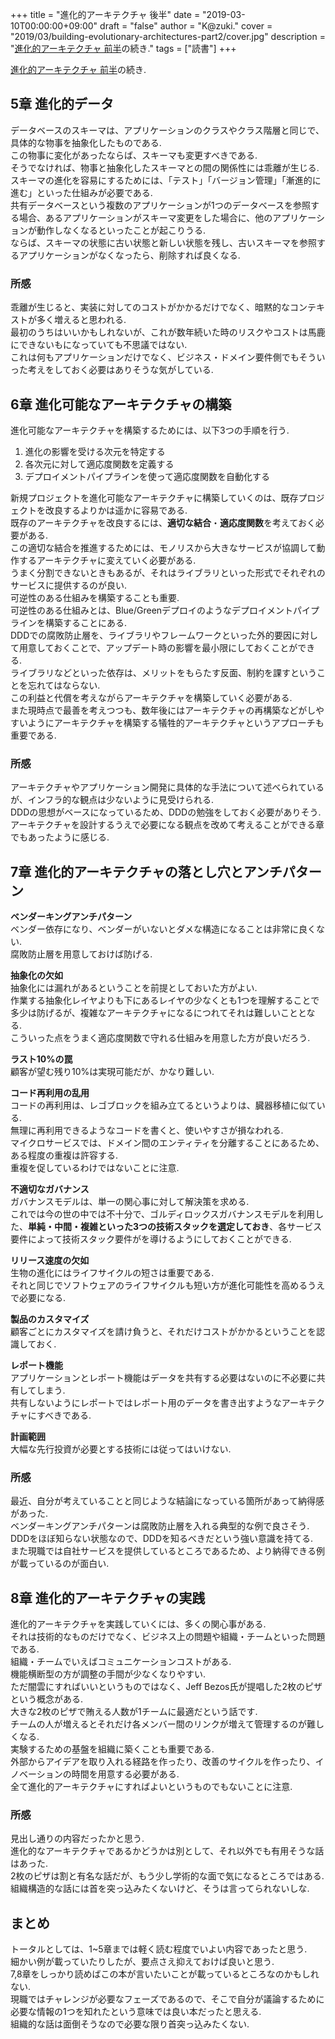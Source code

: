 +++
title = "進化的アーキテクチャ 後半"
date = "2019-03-10T00:00:00+09:00"
draft = "false"
author = "K@zuki."
cover = "2019/03/building-evolutionary-architectures-part2/cover.jpg"
description = "[進化的アーキテクチャ 前半](https://www.khasegawa.net/posts/2019/03/building-evolutionary-architectures/)の続き."
tags = ["読書"]
+++

[進化的アーキテクチャ 前半](https://www.khasegawa.net/posts/2019/03/building-evolutionary-architectures/)の続き.

## 5章 進化的データ
データベースのスキーマは、アプリケーションのクラスやクラス階層と同じで、具体的な物事を抽象化したものである.  
この物事に変化があったならば、スキーマも変更すべきである.  
そうでなければ、物事と抽象化したスキーマとの間の関係性には乖離が生じる.  
スキーマの進化を容易にするためには、「テスト」「バージョン管理」「漸進的に進む」といった仕組みが必要である.  
共有データベースという複数のアプリケーションが1つのデータベースを参照する場合、あるアプリケーションがスキーマ変更をした場合に、他のアプリケーションが動作しなくなるといったことが起こりうる.  
ならば、スキーマの状態に古い状態と新しい状態を残し、古いスキーマを参照するアプリケーションがなくなったら、削除すれば良くなる.  

### 所感
乖離が生じると、実装に対してのコストがかかるだけでなく、暗黙的なコンテキストが多く増えると思われる.  
最初のうちはいいかもしれないが、これが数年続いた時のリスクやコストは馬鹿にできないもになっていても不思議ではない.  
これは何もアプリケーションだけでなく、ビジネス・ドメイン要件側でもそういった考えをしておく必要はありそうな気がしている.  

## 6章 進化可能なアーキテクチャの構築
進化可能なアーキテクチャを構築するためには、以下3つの手順を行う.  

1. 進化の影響を受ける次元を特定する
2. 各次元に対して適応度関数を定義する
3. デプロイメントパイプラインを使って適応度関数を自動化する

新規プロジェクトを進化可能なアーキテクチャに構築していくのは、既存プロジェクトを改良するよりかは遥かに容易である.  
既存のアーキテクチャを改良するには、**適切な結合**・**適応度関数**を考えておく必要がある.  
この適切な結合を推進するためには、モノリスから大きなサービスが協調して動作するアーキテクチャに変えていく必要がある.  
うまく分割できないときもあるが、それはライブラリといった形式でそれぞれのサービスに提供するのが良い.  
可逆性のある仕組みを構築することも重要.  
可逆性のある仕組みとは、Blue/Greenデプロイのようなデプロイメントパイプラインを構築することにある.  
DDDでの腐敗防止層を、ライブラリやフレームワークといった外的要因に対して用意しておくことで、アップデート時の影響を最小限にしておくことができる.  
ライブラリなどといった依存は、メリットをもらたす反面、制約を課すということを忘れてはならない.  
この利益と代償を考えながらアーキテクチャを構築していく必要がある.  
また現時点で最善を考えつつも、数年後にはアーキテクチャの再構築などがしやすいようにアーキテクチャを構築する犠牲的アーキテクチャというアプローチも重要である.  

### 所感
アーキテクチャやアプリケーション開発に具体的な手法について述べられているが、インフラ的な観点は少ないように見受けられる.  
DDDの思想がベースになっているため、DDDの勉強をしておく必要がありそう.  
アーキテクチャを設計するうえで必要になる観点を改めて考えることができる章でもあったように感じる.  

## 7章 進化的アーキテクチャの落とし穴とアンチパターン
**ベンダーキングアンチパターン**  
ベンダー依存になり、ベンダーがいないとダメな構造になることは非常に良くない.  
腐敗防止層を用意しておけば防げる.  

**抽象化の欠如**  
抽象化には漏れがあるということを前提としておいた方がよい.  
作業する抽象化レイヤよりも下にあるレイヤの少なくとも1つを理解することで多少は防げるが、複雑なアーキテクチャになるにつれてそれは難しいこととなる.  
こういった点をうまく適応度関数で守れる仕組みを用意した方が良いだろう.  

**ラスト10%の罠**  
顧客が望む残り10%は実現可能だが、かなり難しい.  

**コード再利用の乱用**  
コードの再利用は、レゴブロックを組み立てるというよりは、臓器移植に似ている.  
無理に再利用できるようなコードを書くと、使いやすさが損なわれる.  
マイクロサービスでは、ドメイン間のエンティティを分離することにあるため、ある程度の重複は許容する.  
重複を促しているわけではないことに注意.  

**不適切なガバナンス**  
ガバナンスモデルは、単一の関心事に対して解決策を求める.  
これでは今の世の中では不十分で、ゴルディロックスガバナンスモデルを利用した、**単純・中間・複雑といった3つの技術スタックを選定しておき**、各サービス要件によって技術スタック要件がを導けるようにしておくことができる.  

**リリース速度の欠如**  
生物の進化にはライフサイクルの短さは重要である.  
それと同じでソフトウェアのライフサイクルも短い方が進化可能性を高めるうえで必要になる.  

**製品のカスタマイズ**  
顧客ごとにカスタマイズを請け負うと、それだけコストがかかるということを認識しておく.  

**レポート機能**  
アプリケーションとレポート機能はデータを共有する必要はないのに不必要に共有してしまう.  
共有しないようにレポートではレポート用のデータを書き出すようなアーキテクチャにすべきである.  

**計画範囲**  
大幅な先行投資が必要とする技術には従ってはいけない.  

### 所感
最近、自分が考えていることと同じような結論になっている箇所があって納得感があった.   
ベンダーキングアンチパターンは腐敗防止層を入れる典型的な例で良さそう.  
DDDをほぼ知らない状態なので、DDDを知るべきだという強い意識を持てる.  
また現職では自社サービスを提供しているところであるため、より納得できる例が載っているのが面白い.  

## 8章 進化的アーキテクチャの実践
進化的アーキテクチャを実践していくには、多くの関心事がある.  
それは技術的なものだけでなく、ビジネス上の問題や組織・チームといった問題である.  
組織・チームでいえばコミュニケーションコストがある.  
機能横断型の方が調整の手間が少なくなりやすい.  
ただ闇雲にすればいいというものではなく、Jeff Bezos氏が提唱した2枚のピザという概念がある.  
大きな2枚のピザで賄える人数が1チームに最適だという話です.  
チームの人が増えるとそれだけ各メンバー間のリンクが増えて管理するのが難しくなる.  
実験するための基盤を組織に築くことも重要である.  
外部からアイデアを取り入れる経路を作ったり、改善のサイクルを作ったり、イノベーションの時間を用意する必要がある.  
全て進化的アーキテクチャにすればよいというものでもないことに注意.  

### 所感
見出し通りの内容だったかと思う.  
進化的なアーキテクチャであるかどうかは別として、それ以外でも有用そうな話はあった.  
2枚のピザは割と有名な話だが、もう少し学術的な面で気になるところではある.  
組織構造的な話には首を突っ込みたくないけど、そうは言ってられないしな.  

## まとめ
トータルとしては、1~5章までは軽く読む程度でいよい内容であったと思う.  
細かい例が載っていたりしたが、要点さえ抑えておけば良いと思う.  
7,8章をしっかり読めばこの本が言いたいことが載っているところなのかもしれない.   
現職ではチャレンジが必要なフェーズであるので、そこで自分が議論するために必要な情報の1つを知れたという意味では良い本だったと思える.  
組織的な話は面倒そうなので必要な限り首突っ込みたくない.
